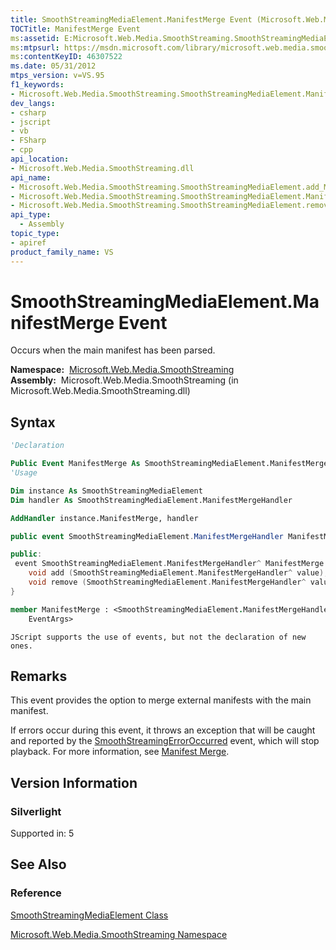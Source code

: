 ```yaml
---
title: SmoothStreamingMediaElement.ManifestMerge Event (Microsoft.Web.Media.SmoothStreaming)
TOCTitle: ManifestMerge Event
ms:assetid: E:Microsoft.Web.Media.SmoothStreaming.SmoothStreamingMediaElement.ManifestMerge
ms:mtpsurl: https://msdn.microsoft.com/library/microsoft.web.media.smoothstreaming.smoothstreamingmediaelement.manifestmerge(v=VS.95)
ms:contentKeyID: 46307522
ms.date: 05/31/2012
mtps_version: v=VS.95
f1_keywords:
- Microsoft.Web.Media.SmoothStreaming.SmoothStreamingMediaElement.ManifestMerge
dev_langs:
- csharp
- jscript
- vb
- FSharp
- cpp
api_location:
- Microsoft.Web.Media.SmoothStreaming.dll
api_name:
- Microsoft.Web.Media.SmoothStreaming.SmoothStreamingMediaElement.add_ManifestMerge
- Microsoft.Web.Media.SmoothStreaming.SmoothStreamingMediaElement.ManifestMerge
- Microsoft.Web.Media.SmoothStreaming.SmoothStreamingMediaElement.remove_ManifestMerge
api_type:
  - Assembly
topic_type:
- apiref
product_family_name: VS
---
```


# SmoothStreamingMediaElement.ManifestMerge Event

Occurs when the main manifest has been parsed.

**Namespace:**  [Microsoft.Web.Media.SmoothStreaming](microsoft-web-media-smoothstreaming-namespace_1.md)  
**Assembly:**  Microsoft.Web.Media.SmoothStreaming (in Microsoft.Web.Media.SmoothStreaming.dll)

## Syntax

```vb
'Declaration

Public Event ManifestMerge As SmoothStreamingMediaElement.ManifestMergeHandler
'Usage

Dim instance As SmoothStreamingMediaElement
Dim handler As SmoothStreamingMediaElement.ManifestMergeHandler

AddHandler instance.ManifestMerge, handler
```

```csharp
public event SmoothStreamingMediaElement.ManifestMergeHandler ManifestMerge
```

```cpp
public:
 event SmoothStreamingMediaElement.ManifestMergeHandler^ ManifestMerge {
    void add (SmoothStreamingMediaElement.ManifestMergeHandler^ value);
    void remove (SmoothStreamingMediaElement.ManifestMergeHandler^ value);
}
```

``` fsharp
member ManifestMerge : <SmoothStreamingMediaElement.ManifestMergeHandler,
    EventArgs>
```

```jscript
JScript supports the use of events, but not the declaration of new ones.
```

## Remarks

This event provides the option to merge external manifests with the main manifest.

If errors occur during this event, it throws an exception that will be caught and reported by the [SmoothStreamingErrorOccurred](smoothstreamingmediaelement-smoothstreamingerroroccurred-event-microsoft-web-media-smoothstreaming_1.md) event, which will stop playback. For more information, see [Manifest Merge](manifest-merge.md).

## Version Information

### Silverlight

Supported in: 5  

## See Also

### Reference

[SmoothStreamingMediaElement Class](smoothstreamingmediaelement-class-microsoft-web-media-smoothstreaming_1.md)

[Microsoft.Web.Media.SmoothStreaming Namespace](microsoft-web-media-smoothstreaming-namespace_1.md)
